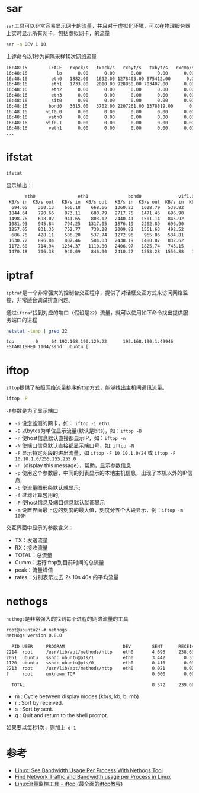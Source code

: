 # sar

`sar`工具可以非常容易显示网卡的流量，并且对于虚拟化环境，可以在物理服务器上实时显示所有网卡，包括虚拟网卡，的流量

```bash
sar -n DEV 1 10
```

上述命令以1秒为间隔采样10次网络流量

```bash
16:48:15        IFACE   rxpck/s   txpck/s   rxbyt/s   txbyt/s   rxcmp/s   txcmp/s  rxmcst/s
16:48:16           lo      0.00      0.00      0.00      0.00      0.00      0.00      0.00
16:48:16         eth0   1882.00   1692.00 1278403.00 675412.00      0.00      0.00      0.00
16:48:16         eth1   1733.00   2010.00 928858.00 703407.00      0.00      0.00      3.00
16:48:16         eth2      0.00      0.00      0.00      0.00      0.00      0.00      0.00
16:48:16         eth3      0.00      0.00      0.00      0.00      0.00      0.00      0.00
16:48:16         sit0      0.00      0.00      0.00      0.00      0.00      0.00      0.00
16:48:16        bond0   3615.00   3702.00 2207261.00 1378819.00      0.00      0.00      3.00
16:48:16       vif0.0      0.00      0.00      0.00      0.00      0.00      0.00      0.00
16:48:16        veth0      0.00      0.00      0.00      0.00      0.00      0.00      0.00
16:48:16       vif0.1      0.00      0.00      0.00      0.00      0.00      0.00      0.00
16:48:16        veth1      0.00      0.00      0.00      0.00      0.00      0.00      0.00
...
```

# ifstat

```bash
ifstat
```

显示输出：

```bash
       eth0                eth1               bond0              vif1.0              vif7.0              vif8.0              vif9.0             vif10.0
 KB/s in  KB/s out   KB/s in  KB/s out   KB/s in  KB/s out  KB/s in  KB/s out   KB/s in  KB/s out   KB/s in  KB/s out   KB/s in  KB/s out   KB/s in  KB/s out
  694.05    360.13    666.18    668.66   1360.23   1028.79   539.82    706.79    127.30     80.60     39.99     51.47    218.20    798.86      1.25      5.08
 1844.64    790.66    873.11    680.79   2717.75   1471.45   696.90    940.66    176.02     72.21    116.64    199.17    499.60   1300.55      0.40      3.14
 1498.76    698.02    941.65    803.12   2440.41   1501.14   845.92    636.89    179.29    102.96    398.92    102.42    470.97   1349.95      3.15     14.64
 1081.93    945.84    794.25   1317.05   1876.19   2262.89   696.90    750.91    270.19    114.40    113.89    136.48    574.73    917.45      0.40      2.82
 1257.05    831.35    752.77    730.28   2009.82   1561.63   492.52    585.58    410.79    104.79     72.67     63.68    292.45    954.20      1.16      4.30
  686.76    428.11    586.20    537.74   1272.96    965.86   534.81    751.65    196.37    103.71     97.14     75.01     96.63    339.06      0.70      4.06
 1630.72    896.84    807.46    584.03   2438.19   1480.87   832.62    776.28    377.24    155.64     77.17     23.89    648.40   1834.11      0.55      2.55
 1172.60    714.94   1234.37   1110.80   2406.97   1825.74   743.15    998.96    106.39     84.83      5.71      4.99    512.52   1372.14      0.63      2.45
 1470.18    706.38    940.09    846.90   2410.27   1553.28  1556.88   1030.38    216.60    139.77    165.31     57.97    411.64   1131.69      1.73      8.04
```

# iptraf

`iptraf`是一个非常强大的控制台交互程序，提供了对话框交互方式来访问网络监控，非常适合调试排查问题。

通过`iftraf`找到对应的端口（假设是`22`）流量，就可以使用如下命令找出提供服务端口的进程

```bash
netstat -tunp | grep 22
```

```
tcp        0     64 192.168.190.129:22      192.168.190.1:49946     ESTABLISHED 1104/sshd: ubuntu [
```

# iftop

`iftop`提供了按照网络流量排序的top方式，能够找出主机间通讯流量。

```bash
iftop -P
```

`-P`参数是为了显示端口

* `-i` 设定监测的网卡，如： `iftop -i eth1`
* `-B` 以bytes为单位显示流量(默认是bits)，如：`iftop -B`
* `-n` 使host信息默认直接都显示IP，如：`iftop -n`
* `-N` 使端口信息默认直接都显示端口号，如: `iftop -N`
* `-F` 显示特定网段的进出流量，如 `iftop -F 10.10.1.0/24` 或 `iftop -F 10.10.1.0/255.255.255.0`
* `-h`（display this message），帮助，显示参数信息
* `-p` 使用这个参数后，中间的列表显示的本地主机信息，出现了本机以外的IP信息;
* `-b` 使流量图形条默认就显示;
* `-f` 过滤计算包用的;
* `-P` 使host信息及端口信息默认就都显示
* `-m` 设置界面最上边的刻度的最大值，刻度分五个大段显示，例：`iftop -m 100M`

交互界面中显示的参数含义：

* TX：发送流量
* RX：接收流量
* TOTAL：总流量
* Cumm：运行iftop到目前时间的总流量
* peak：流量峰值
* rates：分别表示过去 2s 10s 40s 的平均流量

# nethogs

`nethogs`是非常强大的找到每个进程的网络流量的工具

```bash
root@ubuntu2:~# nethogs
NetHogs version 0.8.0
 
  PID USER     PROGRAM                      DEV        SENT      RECEIVED
2214  root     /usr/lib/apt/methods/http    eth0       4.693     238.631 KB/sec
2051  ubuntu   sshd: ubuntu@pts/1           eth0       3.442       0.310 KB/sec
1120  ubuntu   sshd: ubuntu@pts/0           eth0       0.416       0.035 KB/sec
2213  root     /usr/lib/apt/methods/http    eth0       0.021       0.023 KB/sec
?     root     unknown TCP                             0.000       0.000 KB/sec
 
  TOTAL                                                8.572     239.000 KB/sec
```

* m : Cycle between display modes (kb/s, kb, b, mb)
* r : Sort by received.
* s : Sort by sent.
* q : Quit and return to the shell prompt.

如果要以每秒1次，则加上`-d 1`


# 参考

* [Linux: See Bandwidth Usage Per Process With Nethogs Tool](http://www.cyberciti.biz/faq/linux-find-out-what-process-is-using-bandwidth/)
* [Find Network Traffic and Bandwidth usage per Process in Linux](http://www.slashroot.in/find-network-traffic-and-bandwidth-usage-process-linux)
* [Linux流量监控工具 - iftop (最全面的iftop教程)](http://www.vpser.net/manage/iftop.html)